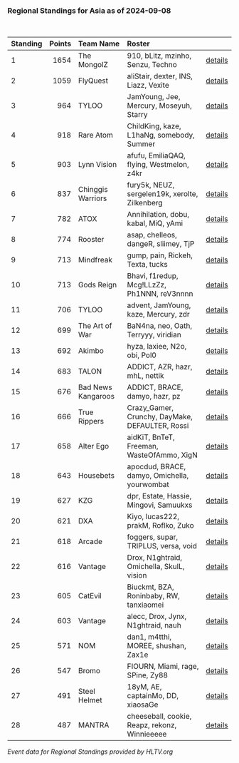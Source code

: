 ### Regional Standings for Asia as of 2024-09-08<br />
<br />

| Standing | Points | Team Name          | Roster                                          |                                                                                                      |
| :- | -: | :- | :- | :- |
| 1        |   1654 | The MongolZ        | 910, bLitz, mzinho, Senzu, Techno               | [details](details/2024_09_08/0008--the_mongolz--910-blitz-mzinho-senzu-techno.md)                    |
| 2        |   1059 | FlyQuest           | aliStair, dexter, INS, Liazz, Vexite            | [details](details/2024_09_08/0040--flyquest--alistair-dexter-ins-liazz-vexite.md)                    |
| 3        |    964 | TYLOO              | JamYoung, Jee, Mercury, Moseyuh, Starry         | [details](details/2024_09_08/0063--tyloo--jamyoung-jee-mercury-moseyuh-starry.md)                    |
| 4        |    918 | Rare Atom          | ChildKing, kaze, L1haNg, somebody, Summer       | [details](details/2024_09_08/0075--rare_atom--childking-kaze-l1hang-somebody-summer.md)              |
| 5        |    903 | Lynn Vision        | afufu, EmiliaQAQ, flying, Westmelon, z4kr       | [details](details/2024_09_08/0085--lynn_vision--afufu-emiliaqaq-flying-westmelon-z4kr.md)            |
| 6        |    837 | Chinggis Warriors  | fury5k, NEUZ, sergelen19k, xerolte, Zilkenberg  | [details](details/2024_09_08/0096--chinggis_warriors--fury5k-neuz-sergelen19k-xerolte-zilkenberg.md) |
| 7        |    782 | ATOX               | Annihilation, dobu, kabal, MiQ, yAmi            | [details](details/2024_09_08/0119--atox--annihilation-dobu-kabal-miq-yami.md)                        |
| 8        |    774 | Rooster            | asap, chelleos, dangeR, sliimey, TjP            | [details](details/2024_09_08/0123--rooster--asap-chelleos-danger-sliimey-tjp.md)                     |
| 9        |    713 | Mindfreak          | gump, pain, Rickeh, Texta, tucks                | [details](details/2024_09_08/0143--mindfreak--gump-pain-rickeh-texta-tucks.md)                       |
| 10       |    713 | Gods Reign         | Bhavi, f1redup, Mcg!LLzZz, Ph1NNN, reV3nnnn     | [details](details/2024_09_08/0144--gods_reign--bhavi-f1redup-mcg_llzzz-ph1nnn-rev3nnnn.md)           |
| 11       |    706 | TYLOO              | advent, JamYoung, kaze, Mercury, zdr            | [details](details/2024_09_08/0148--tyloo--advent-jamyoung-kaze-mercury-zdr.md)                       |
| 12       |    699 | The Art of War     | BaN4na, neo, Oath, Terryyy, viridian            | [details](details/2024_09_08/0151--the_art_of_war--ban4na-neo-oath-terryyy-viridian.md)              |
| 13       |    692 | Akimbo             | hyza, laxiee, N2o, obi, Pol0                    | [details](details/2024_09_08/0155--akimbo--hyza-laxiee-n2o-obi-pol0.md)                              |
| 14       |    683 | TALON              | ADDICT, AZR, hazr, mhL, nettik                  | [details](details/2024_09_08/0156--talon--addict-azr-hazr-mhl-nettik.md)                             |
| 15       |    676 | Bad News Kangaroos | ADDICT, BRACE, damyo, hazr, pz                  | [details](details/2024_09_08/0158--bad_news_kangaroos--addict-brace-damyo-hazr-pz.md)                |
| 16       |    666 | True Rippers       | Crazy_Gamer, Crunchy, DayMake, DEFAULTER, Rossi | [details](details/2024_09_08/0162--true_rippers--crazy_gamer-crunchy-daymake-defaulter-rossi.md)     |
| 17       |    658 | Alter Ego          | aidKiT, BnTeT, Freeman, WasteOfAmmo, XigN       | [details](details/2024_09_08/0165--alter_ego--aidkit-bntet-freeman-wasteofammo-xign.md)              |
| 18       |    643 | Housebets          | apocdud, BRACE, damyo, Omichella, yourwombat    | [details](details/2024_09_08/0174--housebets--apocdud-brace-damyo-omichella-yourwombat.md)           |
| 19       |    627 | KZG                | dpr, Estate, Hassie, Mingovi, Samuukxs          | [details](details/2024_09_08/0180--kzg--dpr-estate-hassie-mingovi-samuukxs.md)                       |
| 20       |    621 | DXA                | Kiyo, lucas222, prakM, Roflko, Zuko             | [details](details/2024_09_08/0183--dxa--kiyo-lucas222-prakm-roflko-zuko.md)                          |
| 21       |    618 | Arcade             | foggers, supar, TRIPLUS, versa, void            | [details](details/2024_09_08/0185--arcade--foggers-supar-triplus-versa-void.md)                      |
| 22       |    616 | Vantage            | Drox, N1ghtraid, Omichella, SkulL, vision       | [details](details/2024_09_08/0186--vantage--drox-n1ghtraid-omichella-skull-vision_.md)               |
| 23       |    605 | CatEvil            | Biuckmt, BZA, Roninbaby, RW, tanxiaomei         | [details](details/2024_09_08/0191--catevil--biuckmt-bza-roninbaby-rw-tanxiaomei.md)                  |
| 24       |    603 | Vantage            | alecc, Drox, Jynx, N1ghtraid, nauh              | [details](details/2024_09_08/0192--vantage--alecc-drox-jynx-n1ghtraid-nauh.md)                       |
| 25       |    571 | NOM                | dan1, m4tthi, MOREE, shushan, Zax1e             | [details](details/2024_09_08/0201--nom--dan1-m4tthi-moree-shushan-zax1e.md)                          |
| 26       |    547 | Bromo              | FIOURN, Miami, rage, SPine, Zy88                | [details](details/2024_09_08/0205--bromo--fiourn-miami-rage-spine-zy88.md)                           |
| 27       |    491 | Steel Helmet       | 18yM, AE, captainMo, DD, xiaosaGe               | [details](details/2024_09_08/0213--steel_helmet--18ym-ae-captainmo-dd-xiaosage.md)                   |
| 28       |    487 | MANTRA             | cheeseball, cookie, Reapz, rekonz, Winnieeeee   | [details](details/2024_09_08/0215--mantra--cheeseball-cookie-reapz-rekonz-winnieeeee.md)             |


_Event data for Regional Standings provided by HLTV.org_<br />
